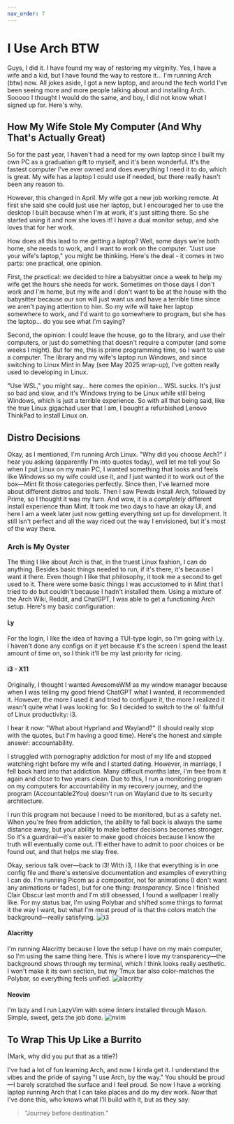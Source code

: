 ```yaml
--- 
nav_order: 7
---
```

# I Use Arch BTW

Guys, I did it. I have found my way of restoring my virginity. Yes, I have a wife and a kid, but I have found the way to restore it... I'm running Arch (btw) now. All jokes aside, I got a new laptop, and around the tech world I've been seeing more and more people talking about and installing Arch. Sooooo I thought I would do the same, and boy, I did not know what I signed up for. Here's why.

## How My Wife Stole My Computer (And Why That's Actually Great)

So for the past year, I haven't had a need for my own laptop since I built my own PC as a graduation gift to myself, and it's been wonderful. It's the fastest computer I've ever owned and does everything I need it to do, which is great. My wife has a laptop I could use if needed, but there really hasn't been any reason to.

However, this changed in April. My wife got a new job working remote. At first she said she could just use her laptop, but I encouraged her to use the desktop I built because when I'm at work, it's just sitting there. So she started using it and now she loves it! I have a dual monitor setup, and she loves that for her work.

How does all this lead to me getting a laptop? Well, some days we're both home, she needs to work, and I want to work on the computer. "Just use your wife's laptop," you might be thinking. Here's the deal - it comes in two parts: one practical, one opinion.

First, the practical: we decided to hire a babysitter once a week to help my wife get the hours she needs for work. Sometimes on those days I don't work and I'm home, but my wife and I don't want to be at the house with the babysitter because our son will just want us and have a terrible time since we aren't paying attention to him. So my wife will take her laptop somewhere to work, and I'd want to go somewhere to program, but she has the laptop... do you see what I'm saying?

Second, the opinion: I could leave the house, go to the library, and use their computers, or just do something that doesn't require a computer (and some weeks I might). But for me, this is prime programming time, so I want to use a computer. The library and my wife's laptop run Windows, and since switching to Linux Mint in May (see May 2025 wrap-up), I've gotten really used to developing in Linux.

"Use WSL," you might say... here comes the opinion... WSL sucks. It's just so bad and slow, and it's Windows trying to be Linux while still being Windows, which is just a terrible experience. So with all that being said, like the true Linux gigachad user that I am, I bought a refurbished Lenovo ThinkPad to install Linux on.

## Distro Decisions

Okay, as I mentioned, I'm running Arch Linux. "Why did you choose Arch?" I hear you asking (apparently I'm into quotes today), well let me tell you! So when I put Linux on my main PC, I wanted something that looks and feels like Windows so my wife could use it, and I just wanted it to work out of the box—Mint fit those categories perfectly. Since then, I've learned more about different distros and tools. Then I saw Pewds install Arch, followed by Prime, so I thought it was my turn. And wow, it is a *completely* different install experience than Mint. It took me two days to have an okay UI, and here I am a week later just now getting everything set up for development. It still isn't perfect and all the way riced out the way I envisioned, but it's most of the way there.

### Arch is My Oyster

The thing I like about Arch is that, in the truest Linux fashion, I can do anything. Besides basic things needed to run, if it's there, it's because I want it there. Even though I like that philosophy, it took me a second to get used to it. There were some basic things I was accustomed to in Mint that I tried to do but couldn't because I hadn't installed them. Using a mixture of the Arch Wiki, Reddit, and ChatGPT, I was able to get a functioning Arch setup. Here's my basic configuration:

#### Ly
For the login, I like the idea of having a TUI-type login, so I'm going with Ly. I haven't done any configs on it yet because it's the screen I spend the least amount of time on, so I think it'll be my last priority for ricing.

#### i3 - X11
Originally, I thought I wanted AwesomeWM as my window manager because when I was telling my good friend ChatGPT what I wanted, it recommended it. However, the more I used it and tried to configure it, the more I realized it wasn't quite what I was looking for. So I decided to switch to the ol' faithful of Linux productivity: i3.

I hear it now: "What about Hyprland and Wayland?" (I should really stop with the quotes, but I'm having a good time). Here's the honest and simple answer: accountability.

I struggled with pornography addiction for most of my life and stopped watching right before my wife and I started dating. However, in marriage, I fell back hard into that addiction. Many difficult months later, I'm free from it again and close to two years clean. Due to this, I run a monitoring program on my computers for accountability in my recovery journey, and the program (Accountable2You) doesn't run on Wayland due to its security architecture.

I run this program not because I need to be monitored, but as a safety net. When you're free from addiction, the ability to fall back is always the same distance away, but your ability to make better decisions becomes stronger. So it's a guardrail—it's easier to make good choices because I know the truth will eventually come out. I'll either have to admit to poor choices or be found out, and that helps me stay free.

Okay, serious talk over—back to i3! With i3, I like that everything is in one config file and there's extensive documentation and examples of everything I can do. I'm running Picom as a compositor, not for animations (I don't want any animations or fades), but for one thing: *transparency*. Since I finished Clair Obscur last month and I'm still obsessed, I found a wallpaper I really like. For my status bar, I'm using Polybar and shifted some things to format it the way I want, but what I'm most proud of is that the colors match the background—really satisfying.
![i3](https://pndarn.github.io/Programming-Journey/assets/img/i3.png)

#### Alacritty
I'm running Alacritty because I love the setup I have on my main computer, so I'm using the same thing here. This is where I love my transparency—the background shows through my terminal, which I think looks really aesthetic. I won't make it its own section, but my Tmux bar also color-matches the Polybar, so everything feels unified.
![alacritty](https://pndarn.github.io/Programming-Journey/assets/img/alacritty.png)

#### Neovim
I'm lazy and I run LazyVim with some linters installed through Mason. Simple, sweet, gets the job done.
![nvim](https://pndarn.github.io/Programming-Journey/assets/img/nvim.png)

## To Wrap This Up Like a Burrito
(Mark, why did you put that as a title?)

I've had a lot of fun learning Arch, and now I kinda get it. I understand the vibes and the pride of saying "I use Arch, by the way." You should be proud—I barely scratched the surface and I feel proud. So now I have a working laptop running Arch that I can take places and do my dev work. Now that I've done this, who knows what I'll build with it, but as they say:

> "Journey before destination."

